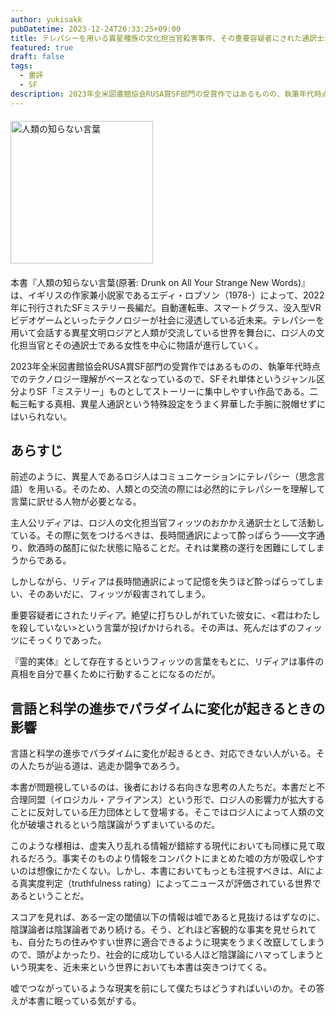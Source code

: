 ```yaml
---
author: yukisakk
pubDatetime: 2023-12-24T20:33:25+09:00
title: テレパシーを用いる異星種族の文化担当官殺害事件、その重要容疑者にされた通訳士が自ら捜査を始めるSFミステリー——『人類の知らない言葉』
featured: true
draft: false
tags:
  - 書評
  - SF
description: 2023年全米図書館協会RUSA賞SF部門の受賞作ではあるものの、執筆年代時点でのテクノロジー理解がベースとなっているので、SFそれ単体というジャンル区分よりSF「ミステリー」ものとしてストーリーに集中しやすい作品である。
---
```


<div style="margin: 20px 0">
<a href="https://www.amazon.co.jp/dp/4488795013/ref=nosim?tag=revbooks084-22" class="inline-block" style="margin: 0; padding: 0; border-width: 0;">     
<img src="https://images-na.ssl-images-amazon.com/images/P/4488795013.09.LZZZZZZZ.jpg" alt="人類の知らない言葉" style="width: 228px; height: auto; border-radius: 0; margin: 0; padding: 0;"> 
</a>
</div>

本書『人類の知らない言葉(原著: Drunk on All Your Strange New Words)』は、イギリスの作家兼小説家であるエディ・ロブソン（1978-）によって、2022年に刊行されたSFミステリー長編だ。自動運転車、スマートグラス、没入型VRビデオゲームといったテクノロジーが社会に浸透している近未来。テレパシーを用いて会話する異星文明ロジアと人類が交流している世界を舞台に、ロジ人の文化担当官とその通訳士である女性を中心に物語が進行していく。

2023年全米図書館協会RUSA賞SF部門の受賞作ではあるものの、執筆年代時点でのテクノロジー理解がベースとなっているので、SFそれ単体というジャンル区分よりSF「ミステリー」ものとしてストーリーに集中しやすい作品である。二転三転する真相、異星人通訳という特殊設定をうまく昇華した手腕に脱帽せずにはいられない。

## あらすじ

前述のように、異星人であるロジ人はコミュニケーションにテレパシー（思念言語）を用いる。そのため、人類との交流の際には必然的にテレパシーを理解して言葉に訳せる人物が必要となる。

主人公リディアは、ロジ人の文化担当官フィッツのおかかえ通訳士として活動している。その際に気をつけるべきは、長時間通訳によって酔っぱらう——文字通り、飲酒時の酩酊に似た状態に陥ることだ。それは業務の遂行を困難にしてしまうからである。

しかしながら、リディアは長時間通訳によって記憶を失うほど酔っぱらってしまい、そのあいだに、フィッツが殺害されてしまう。

重要容疑者にされたリディア。絶望に打ちひしがれていた彼女に、<君はわたしを殺していない>という言葉が投げかけられる。その声は、死んだはずのフィッツにそっくりであった。

『霊的実体』として存在するというフィッツの言葉をもとに、リディアは事件の真相を自分で暴くために行動することになるのだが。

## 言語と科学の進歩でパラダイムに変化が起きるときの影響

言語と科学の進歩でパラダイムに変化が起きるとき、対応できない人がいる。その人たちが辿る道は、逃走か闘争であろう。

本書が問題視しているのは、後者における右向きな思考の人たちだ。本書だと不合理同盟（イロジカル・アライアンス）という形で、ロジ人の影響力が拡大することに反対している圧力団体として登場する。そこではロジ人によって人類の文化が破壊されるという陰謀論がうずまいているのだ。

このような様相は、虚実入り乱れる情報が錯綜する現代においても同様に見て取れるだろう。事実そのものより情報をコンパクトにまとめた嘘の方が吸収しやすいのは想像にかたくない。しかし、本書においてもっとも注視すべきは、AIによる真実度判定（truthfulness rating）によってニュースが評価されている世界であるということだ。

スコアを見れば、ある一定の閾値以下の情報は嘘であると見抜けるはずなのに、陰謀論者は陰謀論者であり続ける。そう、どれほど客観的な事実を見せられても、自分たちの住みやすい世界に適合できるように現実をうまく改竄してしまうので、頭がよかったり、社会的に成功している人ほど陰謀論にハマってしまうという現実を、近未来という世界においても本書は突きつけてくる。

嘘でつながっているような現実を前にして僕たちはどうすればいいのか。その答えが本書に眠っている気がする。
